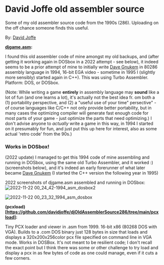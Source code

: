 # David Joffe old assembler source
Some of my old assembler source code from the 1990s (286). Uploading on the off chance someone finds this useful.

By: [David Joffe](https://djoffe.com/)

**[djgame.asm](https://github.com/davidjoffe/djOldAssemblerSource286/blob/main/djgame.asm):**

I found this old assembler code of mine amongst my old backups, and (after getting it working again in DOSbox in a 2022 attempt - see below), it indeed seems to be a prior attempt of mine to initially write [Dave Gnukem](https://github.com/davidjoffe/dave_gnukem) in 80286 assembly language in 1994, 16-bit EGA video - sometime in 1995 I (slightly more sensibly) started again in C++). This was using Turbo Assembler. Platform: DOS, or DOSbox.

(Note: While writing a game **entirely** in assembly language may **sound** like a lot of fun (and one learns a lot), it's actually not the best idea fr. om both a (1) portability perspective, and (2) a "useful use of your time" persective" - of course languages like C/C++ not only provide better portability, but in many cases the optimizing compiler will generate fast enough code for most parts of your game - just optimize the parts that need optimizing.) I don't advise anyone to *actually* write a game in this way, in 1994 I started on it presumably for fun, and just put this up here for interest, also as some actual 'retro code' from the 90s.)

### Works in DOSbox!

(2022 update) I managed to get this 1994 code of mine assembling and running in DOSbox, using the same old Turbo Assembler, and it worked :) (screenshots below), and it's indeed an early forerunner of what later became [Dave Gnukem](https://github.com/davidjoffe/dave_gnukem) (I started the C++ version the following year in 1995)

2022 screenshots of djgame.asm assembled and running in DOSbox:  
![2022-11-22 00_24_42-1994_asm_dosbox2](https://user-images.githubusercontent.com/7451578/203170701-5c9c5518-bacc-427d-be40-e75dc2993b9e.png)

![2022-11-22 00_23_32_1994_asm_dosbox](https://user-images.githubusercontent.com/7451578/203170704-055da090-f0da-4f41-8ac7-d2641586798d.png)


**(pcxload)[https://github.com/davidjoffe/djOldAssemblerSource286/tree/main/pcxload]:**

Tiny PCX loader and viewer in .asm from 1999. 16-bit x86 (80268 DOS with VGA).
Builds to a .com DOS binary just 128 bytes in size that loads and displays a 320x200x256color pcx file specified on command line in VGA mode. Works in DOSBox.
It's not meant to be resilient code; I don't recall the exact point but I think there was some or other challenge to try load and display a pcx in as few bytes of code as one could manage, even if it cuts a few corners.
